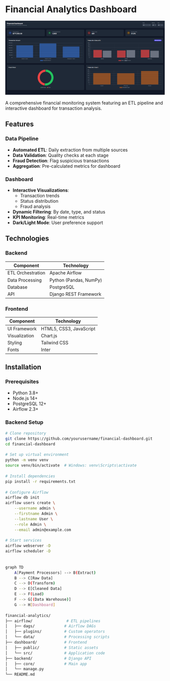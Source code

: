 # Financial Analytics Dashboard

![Dashboard Screenshot](./screenshot.png)

A comprehensive financial monitoring system featuring an ETL pipeline and interactive dashboard for transaction analysis.

## Features

### Data Pipeline
- **Automated ETL**: Daily extraction from multiple sources
- **Data Validation**: Quality checks at each stage
- **Fraud Detection**: Flag suspicious transactions
- **Aggregation**: Pre-calculated metrics for dashboard

### Dashboard
- **Interactive Visualizations**: 
  - Transaction trends
  - Status distribution  
  - Fraud analysis
- **Dynamic Filtering**: By date, type, and status
- **KPI Monitoring**: Real-time metrics
- **Dark/Light Mode**: User preference support

## Technologies

### Backend
| Component       | Technology |
|----------------|------------|
| ETL Orchestration | Apache Airflow |
| Data Processing | Python (Pandas, NumPy) |
| Database       | PostgreSQL |
| API            | Django REST Framework |

### Frontend
| Component       | Technology |
|----------------|------------|
| UI Framework   | HTML5, CSS3, JavaScript |
| Visualization  | Chart.js |
| Styling        | Tailwind CSS |
| Fonts          | Inter |

## Installation

### Prerequisites
- Python 3.8+
- Node.js 14+
- PostgreSQL 12+
- Airflow 2.3+

### Backend Setup
```bash
# Clone repository
git clone https://github.com/yourusername/financial-dashboard.git
cd financial-dashboard

# Set up virtual environment
python -m venv venv
source venv/bin/activate  # Windows: venv\Scripts\activate

# Install dependencies
pip install -r requirements.txt

# Configure Airflow
airflow db init
airflow users create \
    --username admin \
    --firstname Admin \
    --lastname User \
    --role Admin \
    --email admin@example.com

# Start services
airflow webserver -D
airflow scheduler -D


graph TD
    A[Payment Processors] --> B(Extract)
    B --> C[Raw Data]
    C --> D(Transform)
    D --> E[Cleaned Data]
    E --> F(Load)
    F --> G[(Data Warehouse)]
    G --> H[Dashboard]

financial-analytics/
├── airflow/               # ETL pipelines
│   ├── dags/             # Airflow DAGs
│   ├── plugins/          # Custom operators
│   └── data/             # Processing scripts
├── dashboard/            # Frontend
│   ├── public/           # Static assets
│   └── src/              # Application code
├── backend/              # Django API
│   ├── core/             # Main app
│   └── manage.py
└── README.md
